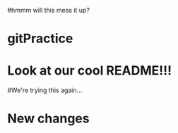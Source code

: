 #hmmm will this mess it up?

# gitPractice

# Look at our cool README!!!

#We're trying this again...
# New changes


